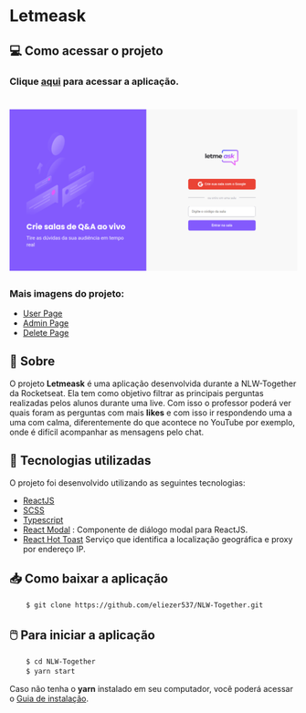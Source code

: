 <h1>
Letmeask
</h1>

## 💻 Como acessar o projeto

### Clique [aqui](https://letmeask-78eb7.web.app/) para acessar a aplicação.

<h1></h1>

<h1>
  <img src='./images/home-page.png' >
</h1>

<h3>Mais imagens do projeto:</h3>

- [User Page](./images/user-page.png)
- [Admin Page](./images/admin-page.png)
- [Delete Page](./images/delete-question.png)

## 📃 Sobre

O projeto **Letmeask** é uma aplicação desenvolvida durante a NLW-Together da Rocketseat. Ela tem como objetivo filtrar as principais perguntas realizadas pelos alunos durante uma live. Com isso o professor poderá ver quais foram as perguntas com mais **likes** e com isso ir respondendo uma a uma com calma, diferentemente do que acontece no YouTube por exemplo, onde é difícil acompanhar as mensagens pelo chat.

## 🚀 Tecnologias utilizadas

O projeto foi desenvolvido utilizando as seguintes tecnologias:

- [ReactJS](https://reactjs.org/)
- [SCSS](https://sass-lang.com/)
- [Typescript](https://www.typescriptlang.org/)
- [React Modal](https://github.com/reactjs/react-modal) : Componente de diálogo modal para ReactJS.
- [React Hot Toast](https://react-hot-toast.com/) Serviço que identifica a localização geográfica e proxy por endereço IP.

</p>

## 📥 Como baixar a aplicação

```bash
    $ git clone https://github.com/eliezer537/NLW-Together.git
```

## 🖱️ Para iniciar a aplicação

```bash
    $ cd NLW-Together
    $ yarn start
```

Caso não tenha o **yarn** instalado em seu computador, você poderá acessar o [Guia de instalação](https://classic.yarnpkg.com/en/docs/install/#debian-stable).
